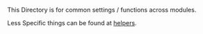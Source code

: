 This Directory is for common settings / functions across modules.

Less Specific things can be found at [helpers](../helpers/).
